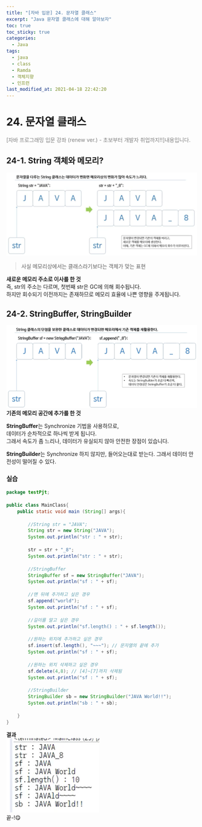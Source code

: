 ```yaml
---
title: "[자바 입문] 24. 문자열 클래스"
excerpt: "Java 문자열 클래스에 대해 알아보자"
toc: true
toc_sticky: true
categories:
  - Java
tags:
  - java
  - class
  - Ramda
  - 객체지향
  - 인프런
last_modified_at: 2021-04-18 22:42:20
---
```


# 24. 문자열 클래스
<span style="color:grey">[자바 프로그래밍 입문 강좌 (renew ver.) - 초보부터 개발자 취업까지!!]내용입니다.</span>

## 24-1. String 객체와 메모리?
![이미지](/assets/images/Java_프로그래밍_입문/24강/sc1.png)
> 사실 메모리상에서는 클래스라기보다는 객체가 맞는 표현  
  
**새로운 메모리 주소로 이사를 한 것**  
즉, str의 주소는 다르며, 첫번째 str은 GC에 의해 회수됩니다.  
하지만 회수되기 이전까지는 존재하므로 메모리 효율에 나쁜 영향을 주게됩니다.  
  
 ## 24-2. StringBuffer, StringBuilder
![이미지](/assets/images/Java_프로그래밍_입문/24강/sc2.png)  
**기존의 메모리 공간에 추가를 한 것**  
  
**StringBuffer**는 Synchronize 기법을 사용하므로,  
데이터가 순차적으로 하나씩 받게 됩니다.  
그래서 속도가 좀 느리나, 데이터가 유실되지 않아 안전한 장점이 있습니다.  
  
**StringBuilder**는 Synchronize 하지 않지만,
들어오는대로 받는다. 그래서 데이터 안전성이 떨어질 수 있다.  
  
### 실습  
  
```java
package testPjt;

public class MainClass{
    public static void main (String[] args){

        //String str = "JAVA";
        String str = new String("JAVA");
        System.out.println("str : " + str);
        
        str = str + "_8";
        System.out.println("str : " + str);

        //StringBuffer
        StringBuffer sf = new StringBuffer("JAVA");
        System.out.println("sf : " + sf);
        
        //맨 뒤에 추가하고 싶은 경우
        sf.append("world");  
        System.out.println("sf : " + sf);

        //길이를 알고 싶은 경우
        System.out.println("sf.length() : " + sf.length());

        //원하는 위치에 추가하고 싶은 경우
        sf.insert(sf.length(), "~~~"); // 문자열의 끝에 추가
        System.out.println("sf : " + sf);

        //원하는 위치 삭제하고 싶은 경우
        sf.delete(4,8); // [4]~[7]까지 삭제됨
        System.out.println("sf : " + sf);

        //StringBuilder
        StringBuilder sb = new StringBuilder("JAVA World!!");
        System.out.println("sb : " + sb);

    }
}
```
  
**결과**  
![이미지](/assets/images/Java_프로그래밍_입문/24강/sc3.png)  
끝-!😋